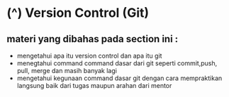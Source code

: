 # (^) Version Control (Git)

## materi yang dibahas pada section ini :
  - mengetahui apa itu version control dan apa itu git
  - menegtahui command command dasar dari git seperti commit,push, pull, merge dan masih banyak lagi
  - mengetahui kegunaan command dasar git dengan cara mempraktikan langsung baik dari tugas maupun arahan dari mentor 

